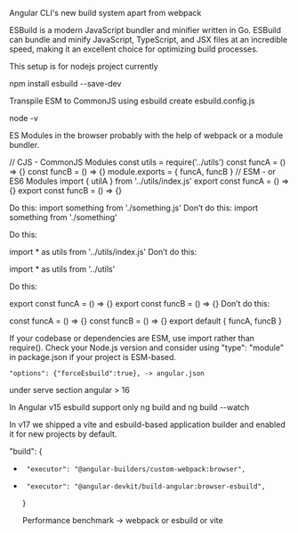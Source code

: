 Angular CLI's new build system apart from webpack


ESBuild is a modern JavaScript bundler and minifier written in Go. ESBuild can bundle and minify JavaScript, TypeScript, and JSX files at an incredible speed, making it an excellent choice for optimizing build processes.

This setup is for nodejs project currently

npm install esbuild --save-dev

Transpile ESM to CommonJS using esbuild
create esbuild.config.js

node -v


ES Modules in the browser probably with the help of webpack or a module bundler.


// CJS - CommonJS Modules
const utils = require('../utils')
const funcA = () => {}
const funcB = () => {}
module.exports = { funcA, funcB }
// ESM - or ES6 Modules
import { utilA } from '../utils/index.js'
export const funcA = () => {}
export const funcB = () => {}

Do this:
import something from './something.js'
Don’t do this:
import something from './something'

Do this:

import * as utils from '../utils/index.js'
Don’t do this:

import * as utils from '../utils'

Do this:

export const funcA = () => {}
export const funcB = () => {}
Don’t do this:

const funcA = () => {}
const funcB = () => {}
export default {
  funcA,
  funcB
}

If your codebase or dependencies are ESM, use import rather than require().
Check your Node.js version and consider using "type": "module" in package.json if your project is ESM-based.

    "options": {"forceEsbuild":true}, -> angular.json
 under serve section angular > 16

In Angular v15 esbuild support only
 ng build and ng build --watch

 In v17 we shipped a vite and esbuild-based application builder and enabled it for new projects by default. 

 "build": {
-      "executor": "@angular-builders/custom-webpack:browser",
+      "executor": "@angular-devkit/build-angular:browser-esbuild",
    }

    Performance benchmark -> webpack or esbuild or vite